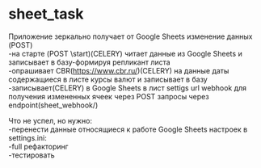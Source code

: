 # sheet_task

Приложение зеркально получает от Google Sheets изменение данных (POST)  
-на старте (POST \start)(CELERY) читает данные из Google Sheets и записывает в базу-формируя репликант листа  
-опрашивает CBR(https://www.cbr.ru/)(CELERY) на данные даты содержащиеся в листе курсы валют и записывает в базу  
-записывает(CELERY) в Google Sheets в лист settigs url webhook для получения измененных ячеек через POST запросы через endpoint(sheet_webhook/)  

Что не успел, но нужно:  
-перенести данные относящиеся к работе Google Sheets настроек в settings.ini:  
-full рефакторинг  
-тестировать  
